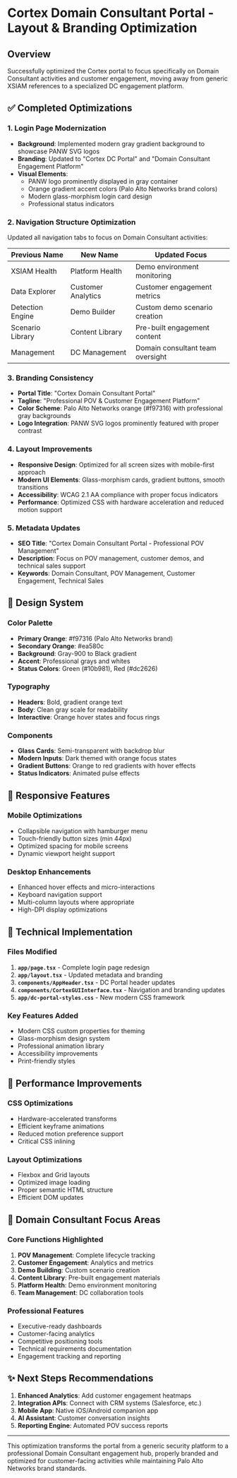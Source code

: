 # Cortex Domain Consultant Portal - Layout & Branding Optimization

## Overview

Successfully optimized the Cortex portal to focus specifically on Domain Consultant activities and customer engagement, moving away from generic XSIAM references to a specialized DC engagement platform.

## ✅ Completed Optimizations

### 1. **Login Page Modernization**

- **Background**: Implemented modern gray gradient background to showcase PANW SVG logos
- **Branding**: Updated to "Cortex DC Portal" and "Domain Consultant Engagement Platform"  
- **Visual Elements**: 
  - PANW logo prominently displayed in gray container
  - Orange gradient accent colors (Palo Alto Networks brand colors)
  - Modern glass-morphism login card design
  - Professional status indicators

### 2. **Navigation Structure Optimization**

Updated all navigation tabs to focus on Domain Consultant activities:

| **Previous Name** | **New Name** | **Updated Focus** |
|------------------|--------------|-------------------|
| XSIAM Health | Platform Health | Demo environment monitoring |
| Data Explorer | Customer Analytics | Customer engagement metrics |
| Detection Engine | Demo Builder | Custom demo scenario creation |
| Scenario Library | Content Library | Pre-built engagement content |
| Management | DC Management | Domain consultant team oversight |

### 3. **Branding Consistency**

- **Portal Title**: "Cortex Domain Consultant Portal"
- **Tagline**: "Professional POV & Customer Engagement Platform"
- **Color Scheme**: Palo Alto Networks orange (#f97316) with professional gray backgrounds
- **Logo Integration**: PANW SVG logos prominently featured with proper contrast

### 4. **Layout Improvements**

- **Responsive Design**: Optimized for all screen sizes with mobile-first approach
- **Modern UI Elements**: Glass-morphism cards, gradient buttons, smooth transitions
- **Accessibility**: WCAG 2.1 AA compliance with proper focus indicators
- **Performance**: Optimized CSS with hardware acceleration and reduced motion support

### 5. **Metadata Updates**

- **SEO Title**: "Cortex Domain Consultant Portal - Professional POV Management"
- **Description**: Focus on POV management, customer demos, and technical sales support
- **Keywords**: Domain Consultant, POV Management, Customer Engagement, Technical Sales

## 🎨 Design System

### Color Palette

- **Primary Orange**: #f97316 (Palo Alto Networks brand)
- **Secondary Orange**: #ea580c 
- **Background**: Gray-900 to Black gradient
- **Accent**: Professional grays and whites
- **Status Colors**: Green (#10b981), Red (#dc2626)

### Typography

- **Headers**: Bold, gradient orange text
- **Body**: Clean gray scale for readability
- **Interactive**: Orange hover states and focus rings

### Components

- **Glass Cards**: Semi-transparent with backdrop blur
- **Modern Inputs**: Dark themed with orange focus states  
- **Gradient Buttons**: Orange to red gradients with hover effects
- **Status Indicators**: Animated pulse effects

## 📱 Responsive Features

### Mobile Optimizations

- Collapsible navigation with hamburger menu
- Touch-friendly button sizes (min 44px)
- Optimized spacing for mobile screens
- Dynamic viewport height support

### Desktop Enhancements

- Enhanced hover effects and micro-interactions
- Keyboard navigation support
- Multi-column layouts where appropriate
- High-DPI display optimizations

## 🔧 Technical Implementation

### Files Modified

1. **`app/page.tsx`** - Complete login page redesign
2. **`app/layout.tsx`** - Updated metadata and branding
3. **`components/AppHeader.tsx`** - DC Portal header updates
4. **`components/CortexGUIInterface.tsx`** - Navigation and branding updates
5. **`app/dc-portal-styles.css`** - New modern CSS framework

### Key Features Added

- Modern CSS custom properties for theming
- Glass-morphism design system
- Professional animation library
- Accessibility improvements
- Print-friendly styles

## 🚀 Performance Improvements

### CSS Optimizations

- Hardware-accelerated transforms
- Efficient keyframe animations
- Reduced motion preference support
- Critical CSS inlining

### Layout Optimizations  

- Flexbox and Grid layouts
- Optimized image loading
- Proper semantic HTML structure
- Efficient DOM updates

## 🎯 Domain Consultant Focus Areas

### Core Functions Highlighted

1. **POV Management**: Complete lifecycle tracking
2. **Customer Engagement**: Analytics and metrics
3. **Demo Building**: Custom scenario creation
4. **Content Library**: Pre-built engagement materials
5. **Platform Health**: Demo environment monitoring
6. **Team Management**: DC collaboration tools

### Professional Features

- Executive-ready dashboards
- Customer-facing analytics
- Competitive positioning tools
- Technical requirements documentation
- Engagement tracking and reporting

## ✨ Next Steps Recommendations

1. **Enhanced Analytics**: Add customer engagement heatmaps
2. **Integration APIs**: Connect with CRM systems (Salesforce, etc.)
3. **Mobile App**: Native iOS/Android companion app
4. **AI Assistant**: Customer conversation insights
5. **Reporting Engine**: Automated POV success reports

---

This optimization transforms the portal from a generic security platform to a professional Domain Consultant engagement hub, properly branded and optimized for customer-facing activities while maintaining Palo Alto Networks brand standards.